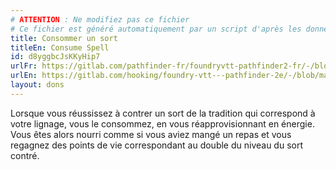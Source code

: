 ```yaml
---
# ATTENTION : Ne modifiez pas ce fichier
# Ce fichier est généré automatiquement par un script d'après les données du module Foundry VTT officiel et de sa traduction
title: Consommer un sort
titleEn: Consume Spell
id: d8yggbcJsKKyHip7
urlFr: https://gitlab.com/pathfinder-fr/foundryvtt-pathfinder2-fr/-/blob/master/data/feats/d8yggbcJsKKyHip7.htm
urlEn: https://gitlab.com/hooking/foundry-vtt---pathfinder-2e/-/blob/master/packs/data/feats.db/consume-spell.json
layout: dons
---
```

Lorsque vous réussissez à contrer un sort de la tradition qui correspond à votre lignage, vous le consommez, en vous réapprovisionnant en énergie. Vous êtes alors nourri comme si vous aviez mangé un repas et vous regagnez des points de vie correspondant au double du niveau du sort contré.
